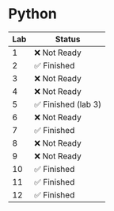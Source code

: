 # Python

| Lab  | Status           |
|------|------------------|
| 1    | ❌ Not Ready        |
| 2    | ✅ Finished         |
| 3    | ❌ Not Ready        |
| 4    | ❌ Not Ready        |
| 5    | ✅ Finished (lab 3) |
| 6    | ❌ Not Ready        |
| 7    | ✅ Finished         |
| 8    | ❌ Not Ready        |
| 9    | ❌ Not Ready        |
| 10   | ✅ Finished         |
| 11   | ✅ Finished         |
| 12   | ✅ Finished         |
